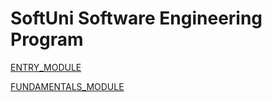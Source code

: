 # SoftUni Software Engineering Program

[ENTRY_MODULE](ENTRY_MODULE/)

[FUNDAMENTALS_MODULE](FUNDAMENTALS_MODULE)